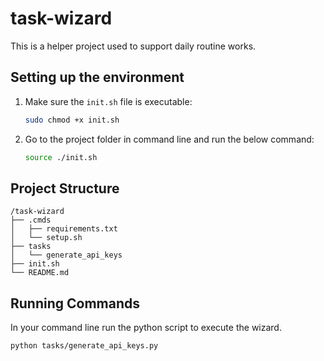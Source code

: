 # task-wizard

This is a helper project used to support daily routine works.

## Setting up the environment

1. Make sure the `init.sh` file is executable:

    ```.sh
    sudo chmod +x init.sh
    ```

2. Go to the project folder in command line and run the below command:

    ```.sh
    source ./init.sh
    ```

## Project Structure

``` text
/task-wizard
├── .cmds
│   ├── requirements.txt
│   └── setup.sh
├── tasks
│   └── generate_api_keys
├── init.sh
└── README.md
```

## Running Commands

In your command line run the python script to execute the wizard.

```.sh
python tasks/generate_api_keys.py
```
